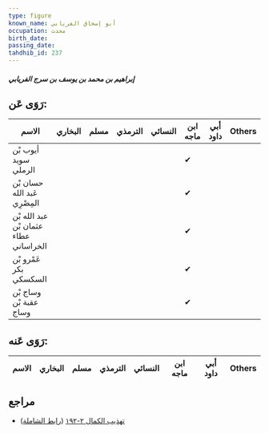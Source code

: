 ```yaml
---
type: figure
known_name: أبو إسحاق الفريابي
occupation: محدث
birth_date:
passing_date:
tahdhib_id: 237
---
```

##### إبراهيم بن محمد بن يوسف بن سرج الفريابي

## رَوَى عَن:
| الاسم                                 | البخاري | مسلم | الترمذي | النسائي | ابن ماجه | أبي داود | Others |
| ------------------------------------- | ------- | ---- | ------- | ------- | -------- | -------- | ------ |
| أيوب بْن سويد الرملي                  |         |      |         |         | ✔        |          |        |
| حسان بْن عَبد الله المِصْرِي          |         |      |         |         | ✔        |          |        |
| عبد الله بْن عثمان بْن عطاء الخراساني |         |      |         |         | ✔        |          |        |
| عَمْرو بْن بكر السكسكي                |         |      |         |         | ✔        |          |        |
| وساج بْن عقبة بْن وساج                |         |      |         |         | ✔        |          |        |
## رَوَى عَنه:
| الاسم | البخاري | مسلم | الترمذي | النسائي | ابن ماجه | أبي داود | Others |
| ----- | ------- | ---- | ------- | ------- | -------- | -------- | ------ |
## مراجع
- [تهذيب الكمال ٢-١٩٢](obsidian://open?vault=Tahdhib-al-Kamal&file=Figures/٢٣٧-إبراهيم%20بن%20محمد%20بن%20يوسف%20بن%20سرج%20الفريابي) ([رابط الشاملة](https://shamela.ws/book/3722/673))